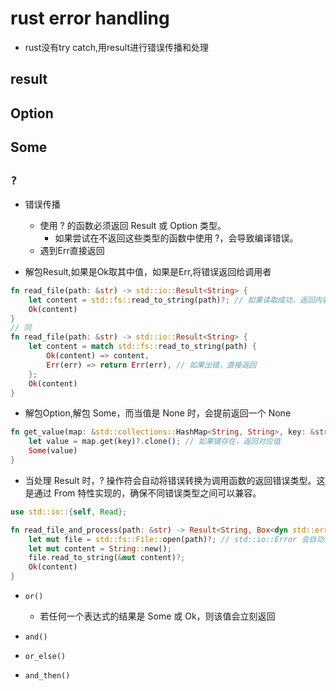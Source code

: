 # rust error handling
+ rust没有try catch,用result进行错误传播和处理

## result


## Option


## Some

## `?`
+ 错误传播
    + 使用 ? 的函数必须返回 Result 或 Option 类型。
        + 如果尝试在不返回这些类型的函数中使用 ?，会导致编译错误。
    + 遇到Err直接返回

+ 解包Result,如果是Ok取其中值，如果是Err,将错误返回给调用者
```rust
fn read_file(path: &str) -> std::io::Result<String> {
    let content = std::fs::read_to_string(path)?; // 如果读取成功，返回内容
    Ok(content)
}
// 同
fn read_file(path: &str) -> std::io::Result<String> {
    let content = match std::fs::read_to_string(path) {
        Ok(content) => content,
        Err(err) => return Err(err), // 如果出错，直接返回
    };
    Ok(content)
}

```

+ 解包Option,解包 Some，而当值是 None 时，会提前返回一个 None
```rust
fn get_value(map: &std::collections::HashMap<String, String>, key: &str) -> Option<String> {
    let value = map.get(key)?.clone(); // 如果键存在，返回对应值
    Some(value)
}

```

+ 当处理 Result 时，? 操作符会自动将错误转换为调用函数的返回错误类型。这是通过 From 特性实现的，确保不同错误类型之间可以兼容。
```rust
use std::io::{self, Read};

fn read_file_and_process(path: &str) -> Result<String, Box<dyn std::error::Error>> {
    let mut file = std::fs::File::open(path)?; // std::io::Error 会自动转换为 Box<dyn std::error::Error>
    let mut content = String::new();
    file.read_to_string(&mut content)?;
    Ok(content)
}

```

+ `or()`
    + 若任何一个表达式的结果是 Some 或 Ok，则该值会立刻返回

+ `and()`

+ `or_else()`
+ `and_then()`